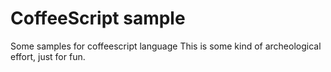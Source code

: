 # CoffeeScript sample

Some samples for coffeescript language
This is some kind of archeological effort, just for fun.

